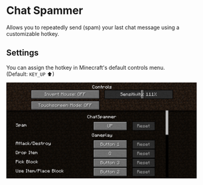 # Chat Spammer

Allows you to repeatedly send (spam) your last chat message using a customizable hotkey.

## Settings

You can assign the hotkey in Minecraft's default controls menu.  
(Default: `KEY_UP` ⬆)

![keybind](./img/keybind.png)